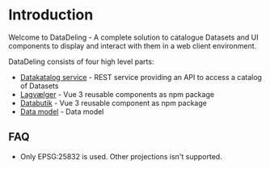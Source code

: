 <!--
[![npm](https://img.shields.io/npm/v/@dmp/lagvaelger-client-ui.svg)](https://www.npmjs.com/package/@dmp/lagvaelger-client-ui)
[![npm](https://img.shields.io/npm/v/@dmp/lagvaelger-client-api.svg)](https://www.npmjs.com/package/@dmp/lagvaelger-client-api)
-->

# Introduction

Welcome to DataDeling - A complete solution to catalogue Datasets and UI components to display and interact with them in a web client environment.

DataDeling consists of four high level parts:

* [Datakatalog service](doc/backend) - REST service providing an API to access a catalog of Datasets
* [Lagvælger](doc/frontend) - Vue 3 reusable components as npm package
* [Databutik](doc/frontend) - Vue 3 reusable component as npm package
* [Data model](doc/datamodel) - Data model

## FAQ

- Only EPSG:25832 is used. Other projections isn't supported.

